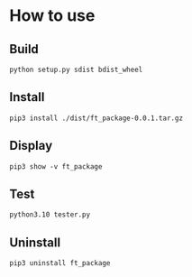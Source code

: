 # How to use

## Build

```
python setup.py sdist bdist_wheel
```

## Install

```
pip3 install ./dist/ft_package-0.0.1.tar.gz
```

## Display

```
pip3 show -v ft_package
```

## Test

```
python3.10 tester.py
```

## Uninstall

```
pip3 uninstall ft_package
```
